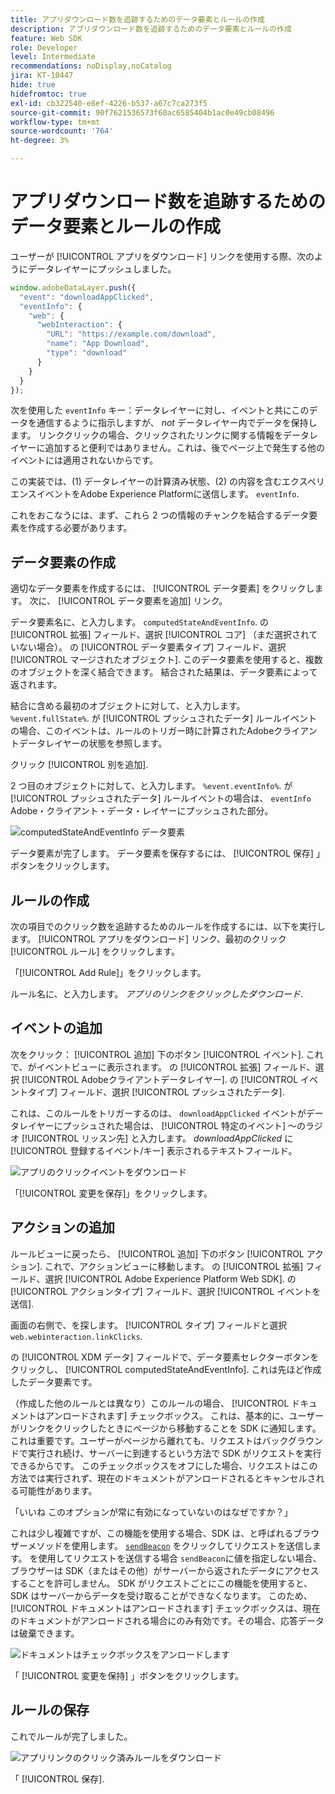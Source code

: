 ```yaml
---
title: アプリダウンロード数を追跡するためのデータ要素とルールの作成
description: アプリダウンロード数を追跡するためのデータ要素とルールの作成
feature: Web SDK
role: Developer
level: Intermediate
recommendations: noDisplay,noCatalog
jira: KT-10447
hide: true
hidefromtoc: true
exl-id: cb322540-e8ef-4226-b537-a67c7ca273f5
source-git-commit: 90f7621536573f60ac6585404b1ac0e49cb08496
workflow-type: tm+mt
source-wordcount: '764'
ht-degree: 3%

---
```


# アプリダウンロード数を追跡するためのデータ要素とルールの作成

ユーザーが [!UICONTROL アプリをダウンロード] リンクを使用する際、次のようにデータレイヤーにプッシュしました。

```js
window.adobeDataLayer.push({
  "event": "downloadAppClicked",
  "eventInfo": {
    "web": {
      "webInteraction": {
        "URL": "https://example.com/download",
        "name": "App Download",
        "type": "download"
      }
    }
  }
});
```

次を使用した `eventInfo` キー：データレイヤーに対し、イベントと共にこのデータを通信するように指示しますが、 _not_ データレイヤー内でデータを保持します。 リンククリックの場合、クリックされたリンクに関する情報をデータレイヤーに追加すると便利ではありません。これは、後でページ上で発生する他のイベントには適用されないからです。

この実装では、(1) データレイヤーの計算済み状態、(2) の内容を含むエクスペリエンスイベントをAdobe Experience Platformに送信します。 `eventInfo`.

これをおこなうには、まず、これら 2 つの情報のチャンクを結合するデータ要素を作成する必要があります。

## データ要素の作成

適切なデータ要素を作成するには、 [!UICONTROL データ要素] をクリックします。 次に、 [!UICONTROL データ要素を追加] リンク。

データ要素名に、と入力します。 `computedStateAndEventInfo`. の [!UICONTROL 拡張] フィールド、選択 [!UICONTROL コア] （まだ選択されていない場合）。 の [!UICONTROL データ要素タイプ] フィールド、選択 [!UICONTROL マージされたオブジェクト]. このデータ要素を使用すると、複数のオブジェクトを深く結合できます。 結合された結果は、データ要素によって返されます。

結合に含める最初のオブジェクトに対して、と入力します。 `%event.fullState%`. が [!UICONTROL プッシュされたデータ] ルールイベントの場合、このイベントは、ルールのトリガー時に計算されたAdobeクライアントデータレイヤーの状態を参照します。

クリック [!UICONTROL 別を追加].

2 つ目のオブジェクトに対して、と入力します。 `%event.eventInfo%`. が [!UICONTROL プッシュされたデータ] ルールイベントの場合は、 `eventInfo` Adobe・クライアント・データ・レイヤーにプッシュされた部分。

![computedStateAndEventInfo データ要素](../../../assets/implementation-strategy/computed-state-and-event-info-data-element.png)

データ要素が完了します。 データ要素を保存するには、 [!UICONTROL 保存] 」ボタンをクリックします。

## ルールの作成

次の項目でのクリック数を追跡するためのルールを作成するには、以下を実行します。 [!UICONTROL アプリをダウンロード] リンク、最初のクリック [!UICONTROL ルール] をクリックします。

「[!UICONTROL Add Rule]」をクリックします。

ルール名に、と入力します。 _アプリのリンクをクリックしたダウンロード_.

## イベントの追加

次をクリック： [!UICONTROL 追加] 下のボタン [!UICONTROL イベント]. これで、がイベントビューに表示されます。 の [!UICONTROL 拡張] フィールド、選択 [!UICONTROL Adobeクライアントデータレイヤー]. の [!UICONTROL イベントタイプ] フィールド、選択 [!UICONTROL プッシュされたデータ].

これは、このルールをトリガーするのは、 `downloadAppClicked` イベントがデータレイヤーにプッシュされた場合は、 [!UICONTROL 特定のイベント] ～のラジオ [!UICONTROL リッスン先] と入力します。 _downloadAppClicked_ に [!UICONTROL 登録するイベント/キー]  表示されるテキストフィールド。

![アプリのクリックイベントをダウンロード](../../../assets/implementation-strategy/download-app-clicked-event.png)

「[!UICONTROL 変更を保存]」をクリックします。

## アクションの追加

ルールビューに戻ったら、 [!UICONTROL 追加] 下のボタン [!UICONTROL アクション]. これで、アクションビューに移動します。 の [!UICONTROL 拡張] フィールド、選択 [!UICONTROL Adobe Experience Platform Web SDK]. の [!UICONTROL アクションタイプ] フィールド、選択 [!UICONTROL イベントを送信].

画面の右側で、を探します。 [!UICONTROL タイプ] フィールドと選択 `web.webinteraction.linkClicks`.

の [!UICONTROL XDM データ] フィールドで、データ要素セレクターボタンをクリックし、 [!UICONTROL computedStateAndEventInfo]. これは先ほど作成したデータ要素です。

（作成した他のルールとは異なり）このルールの場合、 [!UICONTROL ドキュメントはアンロードされます] チェックボックス。 これは、基本的に、ユーザーがリンクをクリックしたときにページから移動することを SDK に通知します。 これは重要です。ユーザーがページから離れても、リクエストはバックグラウンドで実行され続け、サーバーに到達するという方法で SDK がリクエストを実行できるからです。 このチェックボックスをオフにした場合、リクエストはこの方法では実行されず、現在のドキュメントがアンロードされるとキャンセルされる可能性があります。

「いいね このオプションが常に有効になっていないのはなぜですか？」

これは少し複雑ですが、この機能を使用する場合、SDK は、と呼ばれるブラウザーメソッドを使用します。 [`sendBeacon`](https://developer.mozilla.org/ja-JP/docs/Web/API/Navigator/sendBeacon) をクリックしてリクエストを送信します。 を使用してリクエストを送信する場合 `sendBeacon`に値を指定しない場合、ブラウザーは SDK（またはその他）がサーバーから返されたデータにアクセスすることを許可しません。 SDK がリクエストごとにこの機能を使用すると、SDK はサーバーからデータを受け取ることができなくなります。 このため、 [!UICONTROL ドキュメントはアンロードされます] チェックボックスは、現在のドキュメントがアンロードされる場合にのみ有効です。その場合、応答データは破棄できます。

![ドキュメントはチェックボックスをアンロードします](../../../assets/implementation-strategy/document-will-unload.png)

「 [!UICONTROL 変更を保持] 」ボタンをクリックします。

## ルールの保存

これでルールが完了しました。

![アプリリンクのクリック済みルールをダウンロード](../../../assets/implementation-strategy/download-app-link-clicked-rule.png)

「 [!UICONTROL 保存].
